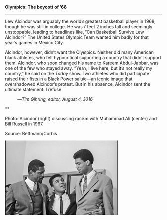 **Olympics: The boycott of ’68**

****

Lew Alcindor was arguably the world’s greatest basketball player in 1968, though he was still in college. He was 7 feet 2 inches tall and seemingly unstoppable, leading to headlines like, “Can Basketball Survive Lew Alcindor?” The United States Olympic Team wanted him badly for that year’s games in Mexico City. 

Alcindor, however, didn’t want the Olympics. Neither did many American black athletes, who felt hypocritical supporting a country that didn’t support them. Alcindor, who soon changed his name to Kareem Abdul-Jabbar, was one of the few who stayed away. “Yeah, I live here, but it’s not really my country,” he said on the *Today* show. Two athletes who did participate raised their fists in a Black Power salute—an iconic image that overshadowed Alcindor’s protest. But in his absence, Alcindor sent the ultimate statement: I refuse. 

          —*Tim Gihring, editor, August 4, 2016*

**

Photo: Alcindor (right) discussing racism with Muhammad Ali (center) and Bill Russell in 1967.

Source: Bettmann/Corbis

![](../images/16-8-4_2011.15_OlympicsAlcindorEDIT-1.png)
